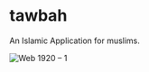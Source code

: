 # tawbah

An Islamic Application for muslims.

![Web 1920 – 1](https://user-images.githubusercontent.com/91211054/167230557-4d693cad-535f-4021-a988-24b7372fe022.png)
